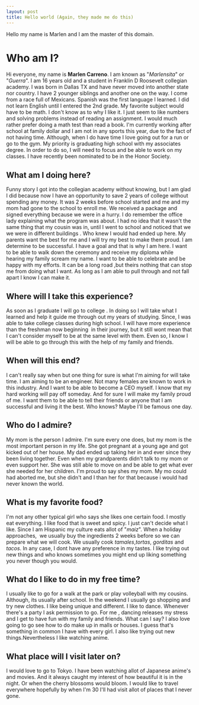 ```yaml
---
layout: post
title: Hello world (Again, they made me do this)
---
```


Hello my name is Marlen and I am the master of this domain.



# Who am I? #
Hi everyone, my name is <strong>Marlen Carreno</strong>. I am known as "<em>Marlensita</em>" or "<em>Guerra</em>".
I am 16 years old and a student in Franklin D Roosevelt collegian academy. I was born in Dallas TX and have never moved into another state nor country.
I have 2 younger siblings and another one on the way. I come from a race full of Mexicans. Spanish was the first language I learned.
I did not learn English until I entered the 2nd grade. My favorite subject would have to be math. I don't know as to why I like it.
I just seem to like numbers and solving problems instead of reading an assignment. I would much rather prefer doing a math test than read a book.
I'm currently working after school at family dollar and I am not in any sports this year, due to the fact of not having time.
Although, when I do have time I love going out for a run or go to the gym. My priority is graduating high school with my associates degree.
In order to do so, I will need to focus and be able to work on my classes.
I have recently been nominated to be in the Honor Society.



## What am I doing here? ##
Funny story I got into the collegian academy without knowing, but I am glad I did because now I have an opportunity to save 2 years of college without spending any money.
It was 2 weeks before school started and me and my mom had gone to the school to enroll me.
We received a package and signed everything because we were in a hurry. I do remember the office lady explaining what the program was about.
I had no idea that it wasn't the same thing that my cousin was in, until I went to school and noticed that we we were in different buildings .
Who knew I would had ended up here. My parents want the best for me and I will try my best to make them proud. I am determine to be successful.
I have a goal and that is why I am here. I want to be able to walk down the ceremony and receive my diploma while hearing my family scream my name.
I want to be able to celebrate and be happy with my efforts. It can be a long road ,but theirs nothing that can stop me from doing what I want.
As long as I am able to pull through and not fall apart I know I can make it.



## Where will I take this experience? ##
As soon as I graduate I will go to college . In doing so I will take what I learned and help it guide me through out my years of studying. Since, I was able to take college classes during high school.
I will have more experience than the freshman now beginning  in their journey, but it still wont mean that I can't consider myself to be at the same level with them. Even so, I know I will be able to go through this with the help of my family and friends.



## When will this end? ##
I can't really say when but one thing for sure is what I'm aiming for will take time. I am aiming to be an engineer. Not many females are known to work in this industry. And I want to be able to become a CEO myself. I know that my hard working will pay off someday. And for sure I will make my family proud of me. I want them to be able to tell their friends or anyone that I am successful and living it the best. Who knows? Maybe I'll be famous one day.



## Who do I admire? ##
My mom is the person I admire. I'm sure every one does, but my mom is the most important person in my life. She got pregnant at a young age and got kicked out of her house. My dad ended up taking her in and ever since they been living together. Even when my grandparents didn't talk to my mom or even support her. She was still able to move on and be able to get what ever she needed for her children. I'm proud to say shes my mom. My mo could had aborted me, but she didn't and I than her for that because i would had never known the world.



## What is my favorite food? ##
I'm not any other typical girl who says she likes one certain food. I mostly eat everything. I like food that is sweet and spicy. I just can't decide what I like. Since I am Hispanic my culture eats allot of "<em>maiz</em>". When a holiday approaches,  we usually buy the ingredients 2 weeks before so we can prepare what we will cook. We usually cook <em>tamales</em>,<em>tortas</em>, <em>gorditas</em> and <em>tacos</em>. In any case, I dont have any preference in my tastes. I like trying out new things and who knows sometimes you might end up liking something you never though you would.



## What do I like to do in my free time? ##
I usually like to go for a walk at the park or play volleyball with my cousins. Although, its usually after school. In the weekend I usually go shopping and try new clothes. I like being unique and different. I like to dance. Whenever there's a party I ask permission to go. For me , dancing releases my stress and I get to have fun with my family and friends. What can I say? I also love going to go see how to do make up in malls or houses. I guess that's something in common I have with every girl. I also like trying out new things.Nevertheless I like watching anime.



## What place will I visit later on? ##
I would love to go to Tokyo. I have been watching allot of Japanese anime's and movies. And it always caught my interest of how beautiful it is in the night. Or when the cherry blossoms would bloom. I would like to travel everywhere hopefully by when I'm 30 I'll had visit allot of places that I never gone.
